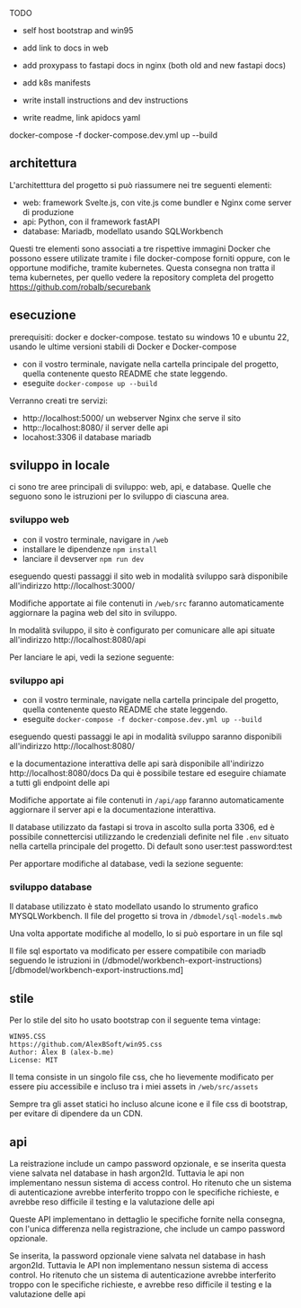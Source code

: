 TODO
- self host bootstrap and win95
- add link to docs in web
- add proxypass to fastapi docs in nginx (both old and new fastapi docs)

- add k8s manifests

- write install instructions and dev instructions

- write readme, link apidocs yaml

 docker-compose -f docker-compose.dev.yml up --build

## architettura

L'architetttura del progetto si può riassumere nei tre seguenti elementi:

- web: framework Svelte.js, con vite.js come bundler e Nginx come server di produzione
- api: Python, con il framework fastAPI
- database: Mariadb, modellato usando SQLWorkbench

Questi tre elementi sono associati a tre rispettive immagini Docker
che possono essere utilizate tramite i file docker-compose forniti oppure,
con le opportune modifiche, tramite kubernetes. Questa consegna non tratta
il tema kubernetes, per quello vedere la repository completa del progetto
https://github.com/robalb/securebank

## esecuzione

prerequisiti: docker e docker-compose.
testato su windows 10 e ubuntu 22, usando le ultime versioni stabili di Docker e Docker-compose

- con il vostro terminale, navigate nella cartella principale del progetto,
  quella contenente questo README che state leggendo.
- eseguite `docker-compose up --build`

Verranno creati tre servizi:

- http://localhost:5000/ un webserver Nginx che serve il sito
- http::/localhost:8080/ il server delle api
- locahost:3306 il database mariadb

## sviluppo in locale

ci sono tre aree principali di sviluppo: web, api, e database.
Quelle che seguono sono le istruzioni per lo sviluppo di ciascuna area.

### sviluppo web

- con il vostro terminale, navigare in `/web`
- installare le dipendenze `npm install`
- lanciare il devserver `npm run dev`

eseguendo questi passaggi il sito web in modalità sviluppo sarà
disponibile all'indirizzo http://localhost:3000/

Modifiche apportate ai file contenuti in `/web/src` faranno automaticamente aggiornare
la pagina web del sito in sviluppo.

In modalità sviluppo, il sito è configurato per comunicare alle api situate
all'indirizzo http://localhost:8080/api

Per lanciare le api, vedi la sezione seguente:

### sviluppo api

- con il vostro terminale, navigate nella cartella principale del progetto,
  quella contenente questo README che state leggendo.
- eseguite `docker-compose -f docker-compose.dev.yml up --build`
 
eseguendo questi passaggi le api in modalità sviluppo saranno disponibili
all'indirizzo http://localhost:8080/

e la documentazione interattiva delle api sarà disponibile all'indirizzo
http://localhost:8080/docs
Da qui è possibile testare ed eseguire chiamate a tutti gli endpoint delle api

Modifiche apportate ai file contenuti in `/api/app` faranno automaticamente
aggiornare il server api e la documentazione interattiva.

Il database utilizzato da fastapi si trova in ascolto sulla porta 3306,
ed è possibile connettercisi utilizzando le credenziali definite nel file `.env`
situato nella cartella principale del progetto. Di default sono user:test password:test

Per apportare modifiche al database, vedi la sezione seguente:

### sviluppo database

Il database utilizzato è stato modellato usando lo strumento grafico
MYSQLWorkbench. Il file del progetto si trova in `/dbmodel/sql-models.mwb`

Una volta apportate modifiche al modello, lo si può esportare in un file sql

Il file sql esportato va modificato per essere compatibile con
mariadb seguendo le istruzioni in
(/dbmodel/workbench-export-instructions)[/dbmodel/workbench-export-instructions.md]


## stile

Per lo stile del sito ho usato bootstrap con il seguente tema vintage:

    WIN95.CSS
    https://github.com/AlexBSoft/win95.css
    Author: Alex B (alex-b.me)
    License: MIT

Il tema consiste in un singolo file css, che ho lievemente modificato per essere
 piu accessibile e incluso tra i miei assets in `/web/src/assets`

Sempre tra gli asset statici ho incluso alcune icone e il file css di bootstrap,
per evitare di dipendere da un CDN.

## api

La reistrazione include un campo password opzionale, e se inserita questa viene salvata nel database
in hash argon2Id. Tuttavia le api non implementano nessun sistema di access control. Ho ritenuto
che un sistema di autenticazione avrebbe interferito troppo con le specifiche richieste, e avrebbe
reso difficile il testing e la valutazione delle api


Queste API implementano in dettaglio le
specifiche fornite nella consegna, con l'unica
differenza nella registrazione, che include un campo password opzionale.

Se inserita, la password opzionale viene salvata nel database
in hash argon2Id. Tuttavia le API non implementano nessun sistema di access control. Ho ritenuto
che un sistema di autenticazione avrebbe interferito troppo con le specifiche richieste, e avrebbe
reso difficile il testing e la valutazione delle api

